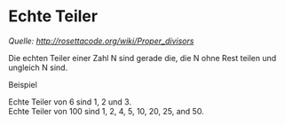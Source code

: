 # Echte Teiler

*Quelle: http://rosettacode.org/wiki/Proper_divisors*

Die echten Teiler einer Zahl N sind gerade die, die N ohne Rest teilen und ungleich N sind.

Beispiel

Echte Teiler von 6 sind 1, 2 und 3.  
Echte Teiler von 100 sind 1, 2, 4, 5, 10, 20, 25, and 50.
